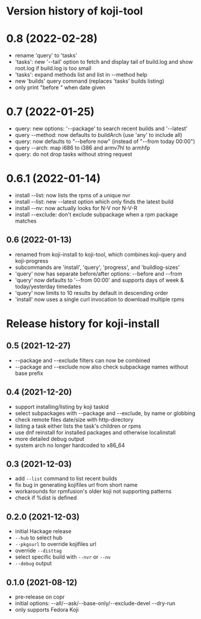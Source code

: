 # Version history of koji-tool

# 0.8 (2022-02-28)
- rename 'query' to 'tasks'
- 'tasks': new '--tail' option to fetch and display tail of build.log
   and show root.log if build.log is too small
- 'tasks': expand methods list and list in --method help
- new 'builds' query command (replaces 'tasks' builds listing)
- only print "before <date>" when date given

# 0.7 (2022-01-25)
- query: new options: '--package' to search recent builds and '--latest'
- query --method: now defaults to buildArch (use 'any' to include all)
- query: now defaults to "--before now" (instead of "--from today 00:00")
- query --arch: map i686 to i386 and armv7hl to armhfp
- query: do not drop tasks without string request

# 0.6.1 (2022-01-14)
- install --list: now lists the rpms of a unique nvr
- install --list: new --latest option which only finds the latest build
- install --nv: now actually looks for N-V nor N-V-R
- install --exclude: don't exclude subpackage when a rpm package matches

## 0.6 (2022-01-13)
- renamed from koji-install to koji-tool, which combines koji-query and koji-progress
- subcommands are 'install', 'query', 'progress', and 'buildlog-sizes'
- 'query' now has separate before/after options: --before and --from
- 'query' now defaults to '--from 00:00' and supports days of week & today/yesterday timedates
- 'query' now limits to 10 results by default in descending order
- 'install' now uses a single curl invocation to download multiple rpms

# Release history for koji-install

## 0.5 (2021-12-27)
- --package and --exclude filters can now be combined
- --package and --exclude now also check subpackage names without base prefix

## 0.4 (2021-12-20)
- support installing/listing by koji taskid
- select subpackages with --package and --exclude, by name or globbing
- check remote files date/size with http-directory
- listing a task either lists the task's children or rpms
- use dnf reinstall for installed packages and otherwise localinstall
- more detailed debug output
- system arch no longer hardcoded to x86_64

## 0.3 (2021-12-03)
- add `--list` command to list recent builds
- fix bug in generating kojifiles url from short name
- workarounds for rpmfusion's older koji not supporting patterns
- check if %dist is defined

## 0.2.0 (2021-12-03)
- initial Hackage release
- `--hub` to select hub
- `--pkgsurl` to override kojifiles url
- override `--disttag`
- select specific build with `--nvr` or `--nv`
- `--debug` output

## 0.1.0 (2021-08-12)
- pre-release on copr
- initial options:
  --all/--ask/--base-only/--exclude-devel --dry-run
- only supports Fedora Koji
